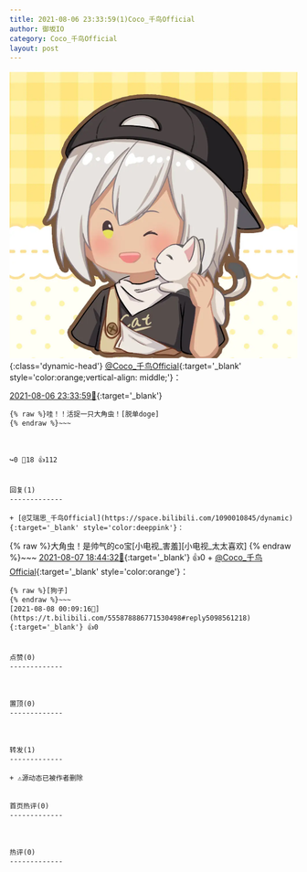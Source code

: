 ```yaml
---
title: 2021-08-06 23:33:59(1)Coco_千鸟Official
author: 御坂IO
category: Coco_千鸟Official
layout: post
---
```


![img](/images/85e485bc0dbd0cde4d15f24d7cffe9704618ad10.jpg){:class='dynamic-head'}
[@Coco_千鸟Official](https://space.bilibili.com/1891728206/dynamic){:target='_blank' style='color:orange;vertical-align: middle;'}：

[2021-08-06 23:33:59🔗](https://t.bilibili.com/555878886771530498){:target='_blank'}

~~~
{% raw %}哇！！活捉一只大角虫！[脱单doge]
{% endraw %}~~~



↪️0 💬18 👍112


回复(1)
-------------

+ [@艾瑞思_千鸟Official](https://space.bilibili.com/1090010845/dynamic){:target='_blank' style='color:deeppink'}：
~~~
{% raw %}大角虫！是帅气的co宝[小电视_害羞][小电视_太太喜欢]
{% endraw %}~~~
[2021-08-07 18:44:32🔗](https://t.bilibili.com/555878886771530498#reply5095705665){:target='_blank'} 👍0
    + [@Coco_千鸟Official](https://space.bilibili.com/1891728206/dynamic){:target='_blank' style='color:orange'}：
~~~
{% raw %}[狗子]
{% endraw %}~~~
[2021-08-08 00:09:16🔗](https://t.bilibili.com/555878886771530498#reply5098561218){:target='_blank'} 👍0


点赞(0)
-------------



置顶(0)
-------------



转发(1)
-------------

+ ⚠源动态已被作者删除


首页热评(0)
-------------



热评(0)
-------------



